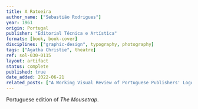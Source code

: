 ```yaml
---
title: A Ratoeira
author_name: ["Sebastião Rodrigues"]
year: 1961
origin: Portugal
publisher: "Editorial Técnica e Artística"
formats: [book, book-cover]
disciplines: ["graphic-design", typography, photography]
tags: ["Agatha Christie", theatre]
ref: sol-030-0115
layout: artifact
status: complete
published: true
date_added: 2022-06-21
related_posts: ["A Working Visual Review of Portuguese Publishers' Logos"]
---
```


Portuguese edition of <i>The Mousetrap</i>.
